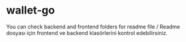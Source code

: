 # wallet-go

You can check backend and frontend folders for readme file / Readme dosyası için frontend ve backend klasörlerini kontrol edebilirsiniz.
